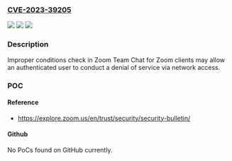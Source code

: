 ### [CVE-2023-39205](https://cve.mitre.org/cgi-bin/cvename.cgi?name=CVE-2023-39205)
![](https://img.shields.io/static/v1?label=Product&message=Zoom%20Clients&color=blue)
![](https://img.shields.io/static/v1?label=Version&message=see%20references%20&color=brightgreen)
![](https://img.shields.io/static/v1?label=Vulnerability&message=CWE-754%20Improper%20Check%20for%20Unusual%20or%20Exceptional%20Conditions&color=brightgreen)

### Description

Improper conditions check in Zoom Team Chat for Zoom clients may allow an authenticated user to conduct a denial of service via network access.

### POC

#### Reference
- https://explore.zoom.us/en/trust/security/security-bulletin/

#### Github
No PoCs found on GitHub currently.


